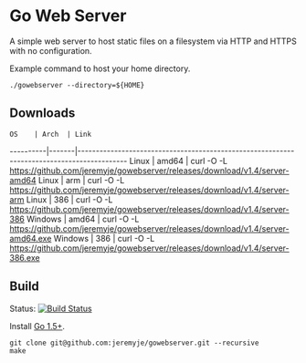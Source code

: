 Go Web Server
=============

A simple web server to host static files on a filesystem via HTTP and HTTPS with no configuration. 

Example command to host your home directory.

```
./gowebserver --directory=${HOME}
```

Downloads
---------

    OS    | Arch  | Link
----------|-------|-------------------------------------------------------------------------------------------
Linux     | amd64 | curl -O -L https://github.com/jeremyje/gowebserver/releases/download/v1.4/server-amd64
Linux     | arm   | curl -O -L https://github.com/jeremyje/gowebserver/releases/download/v1.4/server-arm
Linux     | 386   | curl -O -L https://github.com/jeremyje/gowebserver/releases/download/v1.4/server-386
Windows   | amd64 | curl -O -L https://github.com/jeremyje/gowebserver/releases/download/v1.4/server-amd64.exe
Windows   | 386   | curl -O -L https://github.com/jeremyje/gowebserver/releases/download/v1.4/server-386.exe


Build
-----

Status: [![Build Status](https://secure.travis-ci.org/jeremyje/gowebserver.png)](http://travis-ci.org/jeremyje/gowebserver)

Install [Go 1.5+](https://golang.org/dl/).

```
git clone git@github.com:jeremyje/gowebserver.git --recursive
make
```
